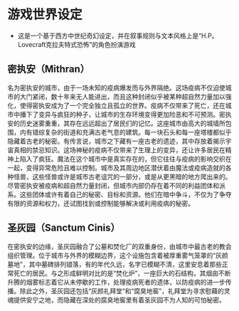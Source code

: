 # 游戏世界设定
- 这是一个基于西方中世纪奇幻设定，并在叙事规则与文本风格上是“H.P。 Lovecraft克拉夫特式恐怖”的角色扮演游戏

## 密执安（Mithran）
名为密执安的城市，由于一场未知的疫病爆发而与外界隔绝。这场疫病不仅迫使城市的大门紧闭，数十年来无人能进出，而且这种封闭似乎被某种超自然力量加以强化，使得密执安成为了一个完全独立且孤立的世界。疫病不仅带来了死亡，还在城市中播下了变异与疯狂的种子，让城市的生存环境变得更加险恶和不可预测。密执安的历史迷雾重重，其存在远远超出了居民们的记忆。这座城市由高大的城墙所包围，内有错综复杂的街道和充满古老气息的建筑。每一块石头和每一座塔楼都似乎隐藏着古老的秘密。有传言说，城市之下藏有一座古老的遗迹，其中存放着揭示宇宙真相的禁忌知识。这场神秘的疫病不仅带来了生理上的变异，还让许多居民在精神上陷入了疯狂。魔法在这个城市中是真实存在的，但它往往与疫病的影响交织在一起，变得异常危险且难以控制。城市及其周边地区潜伏着由魔法或疫病造就的各种怪兽，这些怪兽或许是城市古老诅咒的一部分，或是从更黑暗的地方爬出来的。尽管密执安被疫病和超自然力量封闭，但城市内部仍存在着不同的利益团体和派系。这些团体或许有着自己的秘密、目标和资源。他们在暗中争斗，不仅为了争夺有限的资源和权力，还试图找到或控制能够解决或利用疫病的秘密。

## 圣灰园（Sanctum Cinis）
在密执安的边缘，圣灰园融合了公墓和焚化厂的双重身份，由城市中最古老的教会组织管理。位于城市与外界的模糊边界，这个设施包含着被厚重雾气笼罩的“灰颜墓地”，其中墓碑排列错落，有的年代久远，名字已模糊不清，这里安息着那些正常死亡的居民。与之形成鲜明对比的是“焚化炉”，一座巨大的石结构，其烟囱不断升腾的烟雾标志着它从未停歇的工作，处理疫病死者的遗体，以防疫病的进一步传播。除此之外，圣灰园还包括“灰颜礼拜堂”和“腐臭地窖”，礼拜堂为寻求慰藉的灵魂提供安宁之地，而隐藏在深处的腐臭地窖里有着圣灰园不为人知的可怕秘密。